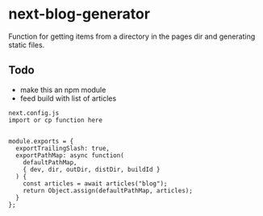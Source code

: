 # next-blog-generator

Function for getting items from a directory in the pages dir and generating static files. 

## Todo
- make this an npm module
- feed build with list of articles

```
next.config.js
import or cp function here


module.exports = {
  exportTrailingSlash: true,
  exportPathMap: async function(
    defaultPathMap,
    { dev, dir, outDir, distDir, buildId }
  ) {
    const articles = await articles("blog");
    return Object.assign(defaultPathMap, articles);
  }
};
```
